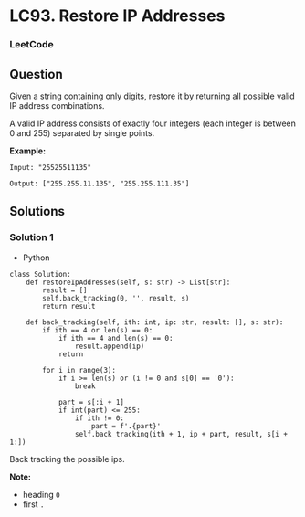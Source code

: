 # LC93. Restore IP Addresses

### LeetCode

## Question

Given a string containing only digits, restore it by returning all possible valid IP address combinations.

A valid IP address consists of exactly four integers (each integer is between 0 and 255) separated by single points.

**Example:**
```
Input: "25525511135"

Output: ["255.255.11.135", "255.255.111.35"]
```

## Solutions

### Solution 1

* Python
```
class Solution:
    def restoreIpAddresses(self, s: str) -> List[str]:
        result = []
        self.back_tracking(0, '', result, s)
        return result
    
    def back_tracking(self, ith: int, ip: str, result: [], s: str):
        if ith == 4 or len(s) == 0:
            if ith == 4 and len(s) == 0:
                result.append(ip)
            return
                
        for i in range(3):
            if i >= len(s) or (i != 0 and s[0] == '0'):
                break
            
            part = s[:i + 1]
            if int(part) <= 255:
                if ith != 0:
                    part = f'.{part}'
                self.back_tracking(ith + 1, ip + part, result, s[i + 1:])
```

Back tracking the possible ips. 

**Note:** 
* heading `0`
* first `.`